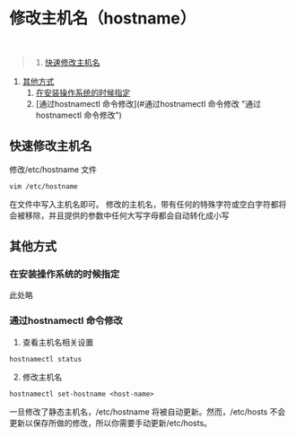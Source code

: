 # 修改主机名（hostname）
<br>

>1. [快速修改主机名](#快速修改主机名 "快速修改主机名")
1. [其他方式](#其他方式 "其他方式")
	1. [在安装操作系统的时候指定](#在安装操作系统的时候指定 "在安装操作系统的时候指定")
	1. [通过hostnamectl 命令修改](#通过hostnamectl 命令修改 "通过hostnamectl 命令修改")


## 快速修改主机名

修改/etc/hostname 文件

```
vim /etc/hostname
```

在文件中写入主机名即可。
修改的主机名，带有任何的特殊字符或空白字符都将会被移除，并且提供的参数中任何大写字母都会自动转化成小写

## 其他方式

### 在安装操作系统的时候指定

此处略

### 通过hostnamectl 命令修改

1. 查看主机名相关设置

```
hostnamectl status
```

2. 修改主机名

```
hostnamectl set-hostname <host-name>
```

一旦修改了静态主机名，/etc/hostname 将被自动更新。然而，/etc/hosts 不会更新以保存所做的修改，所以你需要手动更新/etc/hosts。
